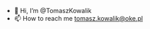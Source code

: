 - 👋 Hi, I’m @TomaszKowalik
- 📫 How to reach me tomasz.kowalik@oke.pl

<!---
TomaszKowalik/TomaszKowalik is a ✨ special ✨ repository because its `README.md` (this file) appears on your GitHub profile.
You can click the Preview link to take a look at your changes.
--->
